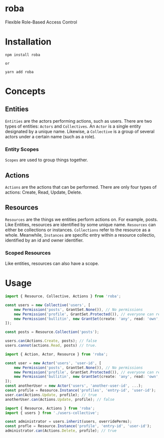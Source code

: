 # roba
Flexible Role-Based Access Control

# Installation
```
npm install roba

or 

yarn add roba
```

# Concepts
## Entities
`Entities` are the actors performing actions, such as users. There are two types of entities: `Actors` and `Collectives`. An `Actor` is a single entity designated by a unique name. Likewise, a `Collective` is a group of several actors under a certain name (such as a role). 

### Entity Scopes
`Scopes` are used to group things together.

## Actions
`Actions` are the actions that can be performed. There are only four types of actions: Create, Read, Update, Delete.

## Resources
`Resources` are the things we entities perform actions on. For example, posts. Like Entities, resources are identified by some unique name. `Resources` can either be collections or instances. `Collections` refer to the resource as a whole. Meanwhile, `Instances` are specific entry within a resource collectio, identified by an id and owner identifier.

### Scoped Resources
Like entities, resources can also have a scope.


# Usage
```ts
import { Resource, Collective, Actions } from 'roba';

const users = new Collective('users', [
    new Permission('posts', GrantSet.None()), // No permissions
    new Permission('profile', GrantSet.Protected()), // everyone can read and create. Only owners can edit and delete.
    new Permission('bullitin', new GrantSet(create: 'any', read: 'own', update: 'none', delete: 'own')) // custom
]);

const posts = Resource.Collection('posts');

users.can(Actions.Create, posts); // false
users.cannot(actions.Read, posts) // true.
```

```ts
import { Action, Actor, Resource } from 'roba';

const user = new Actor('users', 'user-id', [
    new Permission('posts', GrantSet.None()), // No permissions
    new Permission('profile', GrantSet.Protected()), // everyone can read and create. Only owners can edit and delete.
    new Permission('bullitin', new GrantSet(create: 'any', read: 'own', update: 'none', delete: 'own')) // custom
]);
const anotherUser = new Actor('users', 'another-user-id', ...);
const profile = Resource.Instance('profiles', 'entry-id', 'user-id');
user.can(Actions.Update, profile); // true
anotherUser.can(Actions.Update, profile); // false
```

```ts
import { Resource, Actions } from 'roba';
import { users } from './users-collective';

const administrator = users.inherit(users, overridePerms);
const profle = Resource.Instance('profile', 'entry-id', 'user-id');
administrator.can(Actions.Delete, profile); // true
```